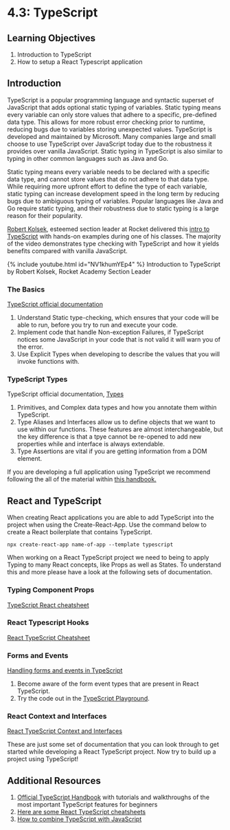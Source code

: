 # 4.3: TypeScript

## Learning Objectives

1. Introduction to TypeScript
2. How to setup a React Typescript application

## Introduction

TypeScript is a popular programming language and syntactic superset of JavaScript that adds optional static typing of variables. Static typing means every variable can only store values that adhere to a specific, pre-defined data type. This allows for more robust error checking prior to runtime, reducing bugs due to variables storing unexpected values. TypeScript is developed and maintained by Microsoft. Many companies large and small choose to use TypeScript over JavaScript today due to the robustness it provides over vanilla JavaScript. Static typing in TypeScript is also similar to typing in other common languages such as Java and Go.&#x20;

Static typing means every variable needs to be declared with a specific data type, and cannot store values that do not adhere to that data type. While requiring more upfront effort to define the type of each variable, static typing can increase development speed in the long term by reducing bugs due to ambiguous typing of variables. Popular languages like Java and Go require static typing, and their robustness due to static typing is a large reason for their popularity.

[Robert Kolsek](https://www.linkedin.com/in/robert-kolsek/), esteemed section leader at Rocket delivered this [intro to TypeScript](https://youtu.be/NV1khumYEp4?si=WtIKgLEGHHUGS7il) with hands-on examples during one of his classes. The majority of the video demonstrates type checking with TypeScript and how it yields benefits compared with vanilla JavaScript.

{% include youtube.html id="NV1khumYEp4" %}
Introduction to TypeScript by Robert Kolsek, Rocket Academy Section Leader


### The Basics

[TypeScript official documentation](https://www.typescriptlang.org/docs/handbook/2/basic-types.html)


1. Understand Static type-checking, which ensures that your code will be able to run, before you try to run and execute your code.
2. Implement code that handle Non-exception Failures, if TypeScript notices some JavaScript in your code that is not valid it will warn you of the error.
3. Use Explicit Types when developing to describe the values that you will invoke functions with.



### TypeScript Types

TypeScript official documentation, [Types](https://www.typescriptlang.org/docs/handbook/2/everyday-types.html)


1. Primitives, and Complex data types and how you annotate them within TypeScript.
2. Type Aliases and Interfaces allow us to define objects that we want to use within our functions. These features are almost interchangeable, but the key difference is that a tpye cannot be re-opened to add new properties while and interface is always extendable. &#x20;
3. Type Assertions are vital if you are getting information from a DOM element.



If you are developing a full application using TypeScript we recommend following the all of the material within [this handbook.](https://www.typescriptlang.org/docs/handbook/intro.html)



## React and TypeScript

When creating React applications you are able to add TypeScript into the project when using the Create-React-App. Use the command below to create a React boilerplate that contains TypeScript.

```
npx create-react-app name-of-app --template typescript
```

When working on a React TypeScript project we need to being to apply Typing to many React concepts, like Props as well as States. To understand this and more please have a look at the following sets of documentation.&#x20;



### Typing Component Props

[TypeScript React cheatsheet](https://react-typescript-cheatsheet.netlify.app/docs/basic/getting-started/basic_type_example)


### React Typescript Hooks

[React TypeScript Cheatsheet](https://react-typescript-cheatsheet.netlify.app/docs/basic/getting-started/hooks)


### Forms and Events&#x20;

[Handling forms and events in TypeScript](https://react-typescript-cheatsheet.netlify.app/docs/basic/getting-started/forms_and_events)


1. Become aware of the form event types that are present in React TypeScript.
2. Try the code out in the [TypeScript Playground](https://www.typescriptlang.org/play?#code/JYWwDg9gTgLgBAJQKYEMDG8BmUIjgcilQ3wFgAoCtCAOwGctoRlM4BeRYmAOgFc6kLABQBKClVoM4AMSbs4o9gD4FFOHAA8mJmrhFMbAN7aozJJgC+u2gGVeAIxDAYRoUgBcndDxsBPGjAAFkgwwGgAogBuSAEiynCGuupI3GBE0QEAIuYovAA2MKIA3Elw1PTwMChQAOYh8ilVtfUodHAwvmBIEKyN1XXwAGQJpckgKMB5noZwkSh5vB5wDFDANDVwFiXk6rtwYK10AO7QACbTs-OLnitrG1ulDzu75VJI45PyTQPc7xN53DmCyQRTgAHowe1Okg0ME0ABrOgAQlKr3gBzoxzOX36IVShxOUFOgKuIPBkI6XVhMMRKOe6ghcBCaG4rN0Fis5CUug0p2AkW59M0eRQ9iQeUFe3U4Q+U1GmjWYF4lWhbAARH9Jmq4DQUCAkOrNXltWDJbsNGCRWKJTywXyBTz7Wb1BoreLnbsAAoEs7ueUaRXKqFddUYrFE7W6-Whn0R8Eei1um3PC1Ox38hOBlUhtV0BxOGDaoGLdUAGQgGzWJrNqYzFAtJhAgpEQA).&#x20;

### React Context and Interfaces

[React TypeScript Context and Interfaces](https://react-typescript-cheatsheet.netlify.app/docs/basic/getting-started/context)


These are just some set of documentation that you can look through to get started while developing a React TypeScript project. Now try to build up a project using TypeScript!



## Additional Resources

1. [Official TypeScript Handbook](https://www.typescriptlang.org/docs/handbook/intro.html) with tutorials and walkthroughs of the most important TypeScript features for beginners
2. [Here are some React TypeScript cheatsheets](https://github.com/typescript-cheatsheets/react#reacttypescript-cheatsheets)
3. [How to combine TypeScript with JavaScript ](https://www.typescriptlang.org/)
